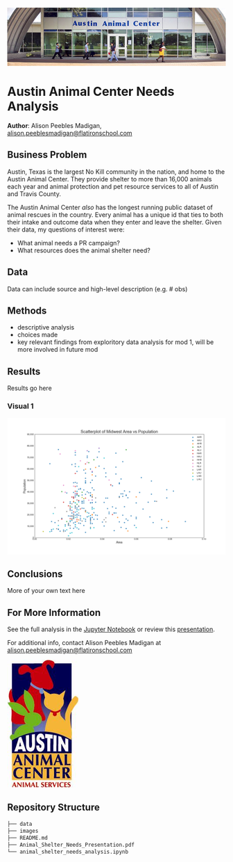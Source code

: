 ![austin animal center](./images/austin-animal-center.jpg)


# Austin Animal Center Needs Analysis

**Author**: Alison Peebles Madigan, alison.peeblesmadigan@flatironschool.com

## Business Problem

Austin, Texas is the largest No Kill community in the nation, and home to the Austin Animal Center. They provide shelter to more than 16,000 animals each year and animal protection and pet resource services to all of Austin and Travis County.

The Austin Animal Center _also_ has the longest running public dataset of animal rescues in the country. Every animal has a unique id that ties to both their intake and outcome data when they enter and leave the shelter. Given their data, my questions of interest were:

- What animal needs a PR campaign?
- What resources does the animal shelter need?

## Data

Data can include source and high-level description (e.g. # obs)

## Methods

- descriptive analysis
- choices made
- key relevant findings from exploritory data analysis for mod 1, will be more involved in future mod

## Results

Results go here

### Visual 1

![graph1](./images/viz1.png)

## Conclusions

More of your own text here

## For More Information

See the full analysis in the [Jupyter Notebook](./animal-shelter-needs-analysis.ipynb) or review this [presentation](./Animal_Shelter_Needs_Presentation.pdf).

For additional info, contact Alison Peebles Madigan at alison.peeblesmadigan@flatironschool.com

![logo](./images/aac_logo_tall.jpg)

## Repository Structure

```
├── data
├── images
├── README.md
├── Animal_Shelter_Needs_Presentation.pdf
└── animal_shelter_needs_analysis.ipynb
```

